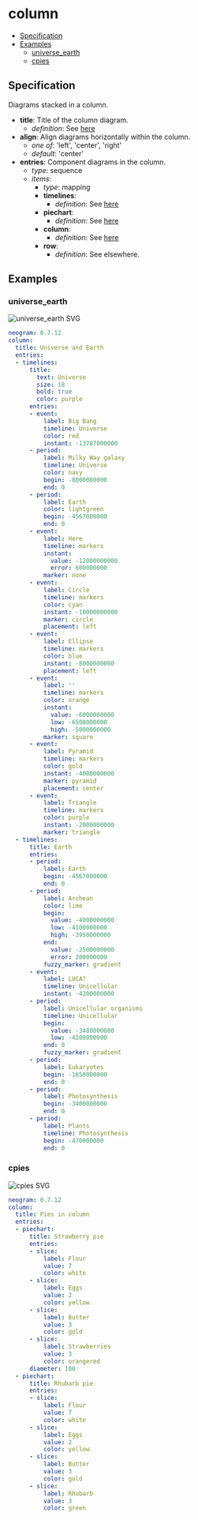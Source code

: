 # column

- [Specification](#specification)
- [Examples](#examples)
  - [universe_earth](#universe_earth)
  - [cpies](#cpies)

## Specification
Diagrams stacked in a column.

- **title**: Title of the column diagram.
    - *definition*: See [here](timelines.md)
- **align**: Align diagrams horizontally within the column.
  - *one of*: 'left', 'center', 'right'
  - *default*: 'center'
- **entries**: Component diagrams in the column.
  - *type*: sequence
  - *items*:
    - *type*: mapping
    - **timelines**:
        - *definition*: See [here](timelines.md)
    - **piechart**:
        - *definition*: See [here](piechart.md)
    - **column**:
        - *definition*: See [here](column.md)
    - **row**:
      - *definition*: See elsewhere.
## Examples

### universe_earth

![universe_earth SVG](universe_earth.svg)

```yaml
neogram: 0.7.12
column:
  title: Universe and Earth
  entries:
  - timelines:
      title:
        text: Universe
        size: 18
        bold: true
        color: purple
      entries:
      - event:
          label: Big Bang
          timeline: Universe
          color: red
          instant: -13787000000
      - period:
          label: Milky Way galaxy
          timeline: Universe
          color: navy
          begin: -8000000000
          end: 0
      - period:
          label: Earth
          color: lightgreen
          begin: -4567000000
          end: 0
      - event:
          label: Here
          timeline: markers
          instant:
            value: -12000000000
            error: 600000000
          marker: none
      - event:
          label: Circle
          timeline: markers
          color: cyan
          instant: -10000000000
          marker: circle
          placement: left
      - event:
          label: Ellipse
          timeline: markers
          color: blue
          instant: -8000000000
          placement: left
      - event:
          label: ''
          timeline: markers
          color: orange
          instant:
            value: -6000000000
            low: -6500000000
            high: -5000000000
          marker: square
      - event:
          label: Pyramid
          timeline: markers
          color: gold
          instant: -4000000000
          marker: pyramid
          placement: center
      - event:
          label: Triangle
          timeline: markers
          color: purple
          instant: -2000000000
          marker: triangle
  - timelines:
      title: Earth
      entries:
      - period:
          label: Earth
          begin: -4567000000
          end: 0
      - period:
          label: Archean
          color: lime
          begin:
            value: -4000000000
            low: -4100000000
            high: -3950000000
          end:
            value: -2500000000
            error: 200000000
          fuzzy_marker: gradient
      - event:
          label: LUCA?
          timeline: Unicellular
          instant: -4200000000
      - period:
          label: Unicellular organisms
          timeline: Unicellular
          begin:
            value: -3480000000
            low: -4200000000
          end: 0
          fuzzy_marker: gradient
      - period:
          label: Eukaryotes
          begin: -1650000000
          end: 0
      - period:
          label: Photosynthesis
          begin: -3400000000
          end: 0
      - period:
          label: Plants
          timeline: Photosynthesis
          begin: -470000000
          end: 0
```
### cpies

![cpies SVG](cpies.svg)

```yaml
neogram: 0.7.12
column:
  title: Pies in column
  entries:
  - piechart:
      title: Strawberry pie
      entries:
      - slice:
          label: Flour
          value: 7
          color: white
      - slice:
          label: Eggs
          value: 2
          color: yellow
      - slice:
          label: Butter
          value: 3
          color: gold
      - slice:
          label: Strawberries
          value: 3
          color: orangered
      diameter: 100
  - piechart:
      title: Rhubarb pie
      entries:
      - slice:
          label: Flour
          value: 7
          color: white
      - slice:
          label: Eggs
          value: 2
          color: yellow
      - slice:
          label: Butter
          value: 3
          color: gold
      - slice:
          label: Rhubarb
          value: 3
          color: green
```


